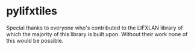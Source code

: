 # pylifxtiles

Special thanks to everyone who's contributed to the LIFXLAN library of which 
the majority of this library is built upon. Without their work none of this
would be possible.

#
